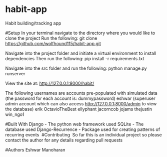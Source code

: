 # habit-app
Habit building/tracking app

#Setup
In your terminal navigate to the directory where you would like to clone the project
Run the following:
git clone https://github.com/wolfhound115/habit-app.git

Navigate into the project folder and initiate a virtual environment to install dependencies
Then run the following:
pip install -r requirements.txt

Navigate into the src folder and run the following:
python manage.py runserver

View the site at:
http://127.0.0.1:8000/habit/

The following usernames are accounts pre-populated with simulated data (the password for each account is: dummypassword)
eshwar (superuser admin account which can also access http://127.0.0.1:8000/admin to view the database)
erik
OctavioTheBest ellyphant jacorncob jojams thejustin win_ngo1

#Built With
Django - The python web framework used
SQLite - The database used
Django-Recurrence - Package used for creating patterns of recurring events  #Contributing  So far this is an individual project so please contact the author for any details regarding pull requests

#Authors
Eshwar Manoharan 
